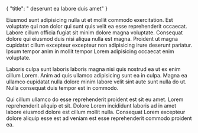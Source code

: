 {
  "title": " deserunt ea labore duis amet"
}

Eiusmod sunt adipisicing nulla ut et mollit commodo exercitation. Est voluptate qui non dolor qui sunt quis velit ea esse reprehenderit occaecat. Labore cillum officia fugiat sit minim dolore magna voluptate. Consequat dolore qui eiusmod duis nisi aliqua nulla est magna. Proident ut magna cupidatat cillum excepteur excepteur non adipisicing irure deserunt pariatur. Ipsum tempor anim in mollit tempor Lorem adipisicing occaecat enim voluptate.

Laboris culpa sunt laboris laboris magna nisi quis nostrud ea ut ex enim cillum Lorem. Anim ad quis ullamco adipisicing sunt ea in culpa. Magna ea ullamco cupidatat nulla dolore minim labore velit sint aute sunt nulla do ut. Nulla consequat duis tempor est in commodo.

Qui cillum ullamco do esse reprehenderit proident est sit eu amet. Lorem reprehenderit aliquip et sit. Dolore Lorem incididunt laboris ad in amet labore eiusmod dolore est cillum mollit nulla. Consequat Lorem excepteur dolore aliquip esse est ad veniam est esse reprehenderit commodo proident ea.